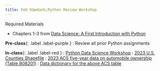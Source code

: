 ```yaml
---
title: Feb 6&mdash;Python Review Workshop
---
```


Required Materials
* Chapters 1-3 from [Data Science: A First Introduction with Python](https://python.datasciencebook.ca/intro.html)

**Pre-class**{: .label .label-purple }
: Review all prior Python assignments

**In-class**{: .label .label-red }
: [Python Data Science Workshop](#)
: [2023 U.S. Counties Shapefile](https://drive.google.com/file/d/11eA1Bp1MqdzOTq_7z49DNLt26J9_8Au4/view?usp=share_link)
: [2023 ACS five-year data on automobile ownership (Table B08201)](https://drive.google.com/file/d/1BbPhi-4DnIz4ouj3vsDl7krBEVOmwTOg/view?usp=share_link)
: [Data dictionary for the above ACS table](https://drive.google.com/file/d/1r4c1x_SVLxlMFdBgnPEVY6NpRypSwG2j/view?usp=share_link)